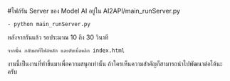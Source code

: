 #ไฟล์รัน Server ของ Model AI อยู่ใน AI2API/main_runServer.py

	- python main_runServer.py

หลังจากรันแล้ว รอประมาณ 10 ถึง 30 วินาที

    จากนั้น กลับมาที่ไฟล์หลัก และดับเบิ้ลคลิก index.html
    
งานนี้เป็นงานที่ทำขึ้นมาเพื่อความสนุกเท่านั้น
ถ้าใครเห็นความสำคัญก็สามารถนำไปพัฒนาต่อได้นะครับ
